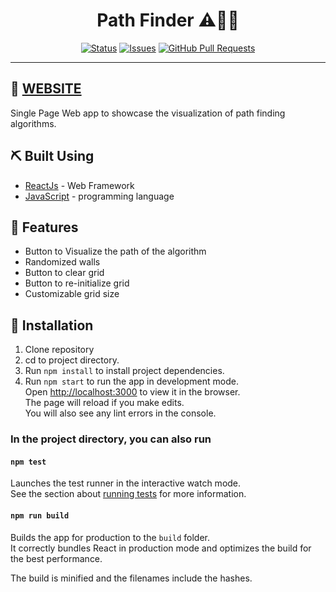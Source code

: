 <h1 align="center">Path Finder ⚠️🚦🚧</h1>

<div align="center">

[![Status](https://img.shields.io/badge/status-active-success.svg)]()
[![Issues](https://img.shields.io/github/issues/anthony-magana/PathFinder)](https://github.com/anthony-magana/PathFinder/issues)
[![GitHub Pull Requests](https://img.shields.io/github/issues-pr/anthony-magana/PathFinder.svg)](https://github.com/anthony-magana/PathFinder/pulls)

</div>

---

## 🏁 [WEBSITE](https://pathfindervisual.netlify.app/)

Single Page Web app to showcase the visualization of path finding algorithms.

## ⛏️ Built Using

- [ReactJs](https://reactjs.org/) - Web Framework
- [JavaScript](https://developer.mozilla.org/en-US/docs/Web/JavaScript) - programming language

## 🎈 Features

- Button to Visualize the path of the algorithm
- Randomized walls
- Button to clear grid
- Button to re-initialize grid
- Customizable grid size

## 🔧 Installation

1. Clone repository
2. cd to project directory.
3. Run `npm install` to install project dependencies.
4. Run `npm start` to run the app in development mode.\
   Open [http://localhost:3000](http://localhost:3000) to view it in the browser.\
   The page will reload if you make edits.\
   You will also see any lint errors in the console.

### In the project directory, you can also run

#### `npm test`

Launches the test runner in the interactive watch mode.\
See the section about [running tests](https://facebook.github.io/create-react-app/docs/running-tests) for more information.

#### `npm run build`

Builds the app for production to the `build` folder.\
It correctly bundles React in production mode and optimizes the build for the best performance.

The build is minified and the filenames include the hashes.
